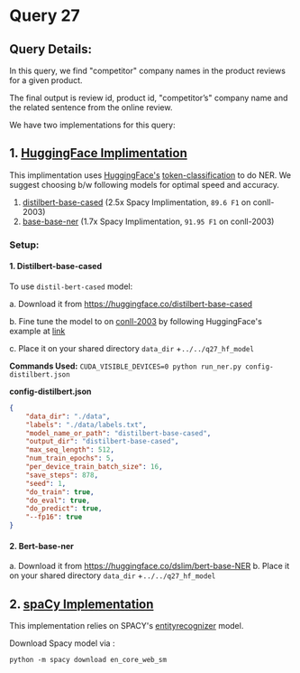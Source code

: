 # Query 27

## Query  Details:
In this query, we find "competitor" company names in the product reviews for a given product.

The final output is review id, product id, "competitor’s" company name and the related sentence from the online review. 

We have two implementations for this query: 

## 1. [HuggingFace Implimentation](tpcx_bb_query_hf_27.py) 


This implimentation uses [HuggingFace's](https://huggingface.co/) [token-classification](https://github.com/huggingface/transformers/tree/master/examples/token-classification) to do NER. We suggest choosing b/w following models for optimal speed and accuracy. 


1. [distilbert-base-cased](https://huggingface.co/distilbert-base-cased) (2.5x Spacy Implimentation, `89.6 F1` on conll-2003)
2. [base-base-ner](https://huggingface.co/dslim/bert-base-NER) (1.7x Spacy Implimentation, `91.95 F1` on conll-2003)

### Setup:
#### 1. Distilbert-base-cased

To use `distil-bert-cased` model:

a.  Download it from  https://huggingface.co/distilbert-base-cased 

b. Fine tune the model to on [conll-2003](https://www.clips.uantwerpen.be/conll2003/ner/) by following HuggingFace's example at [link](https://huggingface.co/transformers/v2.4.0/examples.html#named-entity-recognition)

c. Place it on your shared directory `data_dir` +`../../q27_hf_model`

**Commands Used:**
```CUDA_VISIBLE_DEVICES=0 python run_ner.py config-distilbert.json```

**config-distilbert.json**
```json
{
    "data_dir": "./data",
    "labels": "./data/labels.txt",
    "model_name_or_path": "distilbert-base-cased",
    "output_dir": "distilbert-base-cased",
    "max_seq_length": 512,
    "num_train_epochs": 5,
    "per_device_train_batch_size": 16,
    "save_steps": 878,
    "seed": 1,
    "do_train": true,
    "do_eval": true,
    "do_predict": true,
    "--fp16": true
}
```

#### 2. Bert-base-ner

a. Download it from https://huggingface.co/dslim/bert-base-NER
b. Place it on your shared directory `data_dir` +`../../q27_hf_model`


## 2. [spaCy Implementation](tpcx_bb_query_27.py)

This implementation relies on SPACY's [entityrecognizer](https://spacy.io/api/entityrecognizer ) model. 

Download Spacy model via :
```
python -m spacy download en_core_web_sm
```
